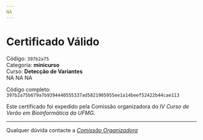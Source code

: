 ```yaml
---
NA
---
```


# Certificado Válido

Código: `397b2a75`<br>
Categoria: **minicurso**<br>
Curso: **Detecção de Variantes**<br>
NA
NA
NA


Código completo: `397b2a75b679a7b9394440555337ad5821905955ee1a14beef52422b44cae113`


Este certificado foi expedido pela Comissão organizadora do *IV Curso de Verão em Bioinformática da UFMG*.

----

Qualquer dúvida contacte a [_Comissão Organizadora_](<mailto:cursobioinfoufmg@gmail.com$subject=[Certificados]>)

